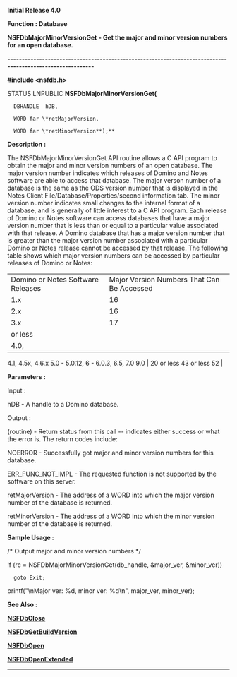 




<!--
 /\* Font Definitions \*/
 @font-face
 {font-family:Courier;
 panose-1:2 7 4 9 2 2 5 2 4 4;}
@font-face
 {font-family:Helv;
 panose-1:2 11 6 4 2 2 2 3 2 4;}
@font-face
 {font-family:"Cambria Math";
 panose-1:2 4 5 3 5 4 6 3 2 4;}
 /\* Style Definitions \*/
 p.MsoNormal, li.MsoNormal, div.MsoNormal
 {margin-top:0cm;
 margin-right:0cm;
 margin-bottom:8.0pt;
 margin-left:0cm;
 line-height:107%;
 font-size:11.0pt;
 font-family:"Calibri",sans-serif;}
.MsoChpDefault
 {font-size:11.0pt;}
.MsoPapDefault
 {margin-bottom:8.0pt;
 line-height:107%;}
 /\* Page Definitions \*/
 @page WordSection1
 {size:612.0pt 792.0pt;
 margin:72.0pt 72.0pt 72.0pt 72.0pt;}
div.WordSection1
 {page:WordSection1;}
-->




**Initial Release 4.0**



**Function : Database**



**NSFDbMajorMinorVersionGet** **- Get the
major and minor version numbers for an open database.**


**----------------------------------------------------------------------------------------------------------**



**#include <nsfdb.h>**



STATUS
LNPUBLIC **NSFDbMajorMinorVersionGet(**  

      DBHANDLE  hDB,  

      WORD far \*retMajorVersion,  

      WORD far \*retMinorVersion**);**



**Description :**



The
NSFDbMajorMinorVersionGet API routine allows a C API program to obtain the
major and minor version numbers of an open database.  The major version number
indicates which releases of Domino and Notes software are able to access that
database.  The major verson number of a database is the same as the ODS version
number that is displayed in the Notes Client File/Database/Properties/second
information tab.  The minor version number indicates small changes to the
internal format of a database, and is generally of little interest to a C API
program.  Each release of Domino or Notes software can access databases that
have a major version number that is less than or equal to a particular value
associated with that release.  A Domino database that has a major version
number that is greater than the major version number associated with a
particular Domino or Notes release cannot be accessed by that release.  The
following table shows which major version numbers can be accessed by particular
releases of Domino or Notes:  

  

  






|  |  |
| --- | --- |
| Domino or Notes Software Releases | Major Version Numbers That Can Be Accessed |
| 1.x | 16 |
| 2.x | 16 |
| 3.x | 17
 or less |
| 4.0,
 4.1, 4.5x, 4.6.x
5.0 -
 5.0.12, 6 - 6.0.3, 6.5, 7.0
9.0 | 20
 or less
43 or less
52 |


 


 


**Parameters :**



Input :  

hDB  -  A handle to a Domino database.  

  




Output :  

(routine)  -  Return status from this call -- indicates either success or what
the error is. The return codes include:  

  

NOERROR - Successfully got major and minor version numbers for this database.  

  

ERR\_FUNC\_NOT\_IMPL -  The requested function is not supported by the software on
this server.  

  

  

retMajorVersion  -  The address of a WORD into which the major version number
of the database is returned.  

  

retMinorVersion  -  The address of a WORD into which the minor version number
of the database is returned.  

  




 **Sample Usage :**


/\* Output major and
minor version numbers \*/  

   

if (rc = NSFDbMajorMinorVersionGet(db\_handle, &major\_ver, &minor\_ver))  

      goto Exit;  

  

printf("\nMajor ver: %d, minor ver: %d\n", major\_ver, minor\_ver);


 **See Also :**


**[NSFDbClose](NSFDbClose.md)**


**[NSFDbGetBuildVersion](NSFDbGetBuildVersion.md)**


**[NSFDbOpen](NSFDbOpen.md)**


**[NSFDbOpenExtended](NSFDbOpenExtended.md)**



----------------------------------------------------------------------------------------------------------


 





